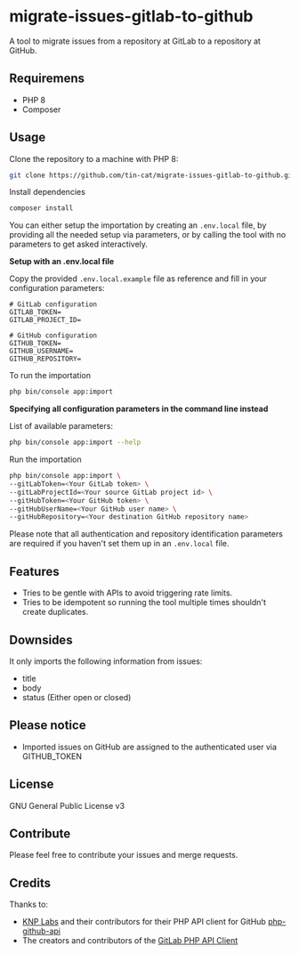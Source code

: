 # migrate-issues-gitlab-to-github
A tool to migrate issues from a repository at GitLab to a repository at GitHub.

## Requiremens
- PHP 8
- Composer

## Usage
Clone the repository to a machine with PHP 8:
```bash
git clone https://github.com/tin-cat/migrate-issues-gitlab-to-github.git
```

Install dependencies
```bash
composer install
```

You can either setup the importation by creating an `.env.local` file, by providing all the needed setup via parameters, or by calling the tool with no parameters to get asked interactively.

**Setup with an .env.local file**

Copy the provided `.env.local.example` file as reference and fill in your configuration parameters:

```
# GitLab configuration
GITLAB_TOKEN=
GITLAB_PROJECT_ID=

# GitHub configuration
GITHUB_TOKEN=
GITHUB_USERNAME=
GITHUB_REPOSITORY=
```

To run the importation
```bash
php bin/console app:import
```

**Specifying all configuration parameters in the command line instead**

List of available parameters:

```bash
php bin/console app:import --help
```

Run the importation

```bash
php bin/console app:import \
--gitLabToken=<Your GitLab token> \
--gitLabProjectId=<Your source GitLab project id> \
--gitHubToken=<Your GitHub token> \
--gitHubUserName=<Your GitHub user name> \
--gitHubRepository=<Your destination GitHub repository name>
```

Please note that all authentication and repository identification parameters are required if you haven't set them up in an `.env.local` file.

## Features
- Tries to be gentle with APIs to avoid triggering rate limits.
- Tries to be idempotent so running the tool multiple times shouldn't create duplicates.

## Downsides
It only imports the following information from issues:
- title
- body
- status (Either open or closed)

## Please notice
- Imported issues on GitHub are assigned to the authenticated user via GITHUB_TOKEN

## License
GNU General Public License v3

## Contribute
Please feel free to contribute your issues and merge requests.

## Credits
Thanks to:
- [KNP Labs](https://github.com/KnpLabs) and their contributors for their PHP API client for GitHub [php-github-api](https://github.com/KnpLabs/php-github-api)
- The creators and contributors of the [GitLab PHP API Client](https://github.com/GitLabPHP)
